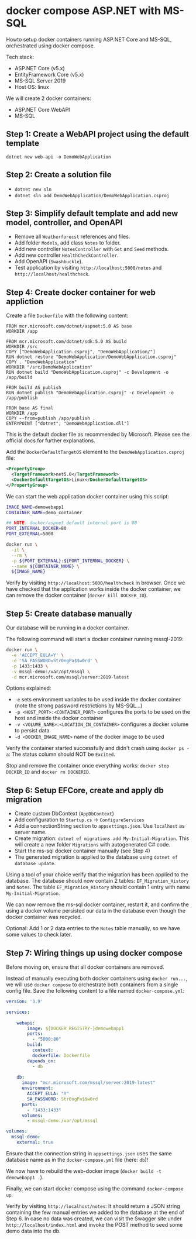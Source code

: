 # docker compose ASP.NET with MS-SQL

Howto setup docker containers running ASP.NET Core and MS-SQL, orchestrated using docker compose.

Tech stack:

- ASP.NET Core (v5.x)
- EntityFramework Core (v5.x)
- MS-SQL Server 2019
- Host OS: linux

We will create 2 docker containers:

- ASP.NET Core WebAPI
- MS-SQL

## Step 1: Create a WebAPI project using the default template

`dotnet new web-api -o DemoWebApplication`

## Step 2: Create a solution file

- `dotnet new sln`
- `dotnet sln add DemoWebApplication/DemoWebApplication.csproj`

## Step 3: Simplify default template and add new model, controller, and OpenAPI

- Remove all `Weatherforecst` references and files.
- Add folder `Models`, add class `Notes` to folder.
- Add new controller `NotesController` with `Get` and `Seed` methods.
- Add new controller `HealthCheckController`.
- Add OpenAPI (`Swashbuckle`).
- Test application by visiting `http://localhost:5000/notes` and `http://localhost/healthcheck`.

## Step 4: Create docker container for web appliction

Create a file `Dockerfile` with the following content:

```docker
FROM mcr.microsoft.com/dotnet/aspnet:5.0 AS base
WORKDIR /app

FROM mcr.microsoft.com/dotnet/sdk:5.0 AS build
WORKDIR /src
COPY ["DemoWebApplication.csproj", "DemoWebApplication/"]
RUN dotnet restore "DemoWebApplication/DemoWebApplication.csproj"
COPY . "DemoWebApplication"
WORKDIR "/src/DemoWebApplication"
RUN dotnet build "DemoWebApplication.csproj" -c Development -o /app/build

FROM build AS publish
RUN dotnet publish "DemoWebApplication.csproj" -c Development -o /app/publish

FROM base AS final
WORKDIR /app
COPY --from=publish /app/publish .
ENTRYPOINT ["dotnet", "DemoWebApplication.dll"]
```

This is the default docker file as recommended by Microsoft. Please see the official docs for
further explanations.

Add the `DockerDefaultTargetOS` element to the `DemoWebApplication.csproj` file:

```xml
<PropertyGroup>
  <TargetFramework>net5.0</TargetFramework>
  <DockerDefaultTargetOS>Linux</DockerDefaultTargetOS>
</PropertyGroup>
```

We can start the web application docker container using this script:

```sh
IMAGE_NAME=demowebapp1
CONTAINER_NAME=demo_container

## NOTE: docker/aspnet default internal port is 80
PORT_INTERNAL_DOCKER=80
PORT_EXTERNAL=5000

docker run \
  -it \
  --rm \
  -p ${PORT_EXTERNAL}:${PORT_INTERNAL_DOCKER} \
  --name ${CONTAINER_NAME} \
  ${IMAGE_NAME}
```

Verify by visiting `http://localhost:5000/healthcheck` in browser. Once we have checked that the
application works inside the docker container, we can remove the docker container (`docker kill
DOCKER_ID`).

## Step 5: Create database manually

Our database will be running in a docker container. 

The following command will start a docker container running mssql-2019:

```sh
docker run \
  -e 'ACCEPT_EULA=Y' \
  -e 'SA_PASSWORD=Str0ngPa$$w0rd' \
  -p 1433:1433 \
  -v mssql-demo:/var/opt/mssql \
  -d mcr.microsoft.com/mssql/server:2019-latest
```

Options explained:

- `-e` sets environment variables to be used inside the docker container (note the strong password
  restrictions by MS-SQL...)
- `-p <HOST_PORT>:<CONTAINER_PORT>` configures the ports to be used on the host and inside the
  docker container
- `-v <VOLUME_NAME>:<LOCATION_IN_CONTAINER>` configures a docker volume to persist data
- `-d <DOCKER_IMAGE_NAME>` name of the docker image to be used

Verify the container started successfully and didn't crash using `docker ps -a`: The status column should NOT be
`Excited`.

Stop and remove the container once everything works: `docker stop DOCKER_ID` and `docker rm
DOCKERID`.

## Step 6: Setup EFCore, create and apply db migration

- Create custom DbContext (`AppDbContext`)
- Add configuration to `Startup.cs` -> `ConfigureServices`
- Add a connectionString section to `appsettings.json`. Use `localhost` as server name.
- Create migration: `dotnet ef migrations add My-Initial-Migration`. This will create a new folder
  `Migrations` with autogenerated C# code. 
- Start the ms-sql docker container manually (see Step 4)
- The generated migration is applied to the database using `dotnet ef database update`.

Using a tool of your choice verify that the migration has been applied to the database. The database
should now contain 2 tables: `EF_Migration_History` and `Notes`. The table `EF_Migration_History`
should contain 1 entry with name `My-Initial-Migration`.

We can now remove the ms-sql docker container, restart it, and confirm the using a docker volume
persisted our data in the database even though the docker container was recycled.

Optional: Add 1 or 2 data entries to the `Notes` table manually, so we have some values to check later.

## Step 7: Wiring things up using docker compose

Before moving on, ensure that all docker containers are removed.

Instead of manually executing both docker containers using `docker run...`, we will use `docker
compose` to orchestrate both containers from a single config file. Save the following content to a
file named `docker-compose.yml`:

```yaml
version: '3.9'

services:
  
    webapi:
        image: ${DOCKER_REGISTRY-}demowebapp1
        ports:
          - "5000:80"
        build:
          context: .
          dockerfile: Dockerfile
        depends_on:
          - db
              
    db:
      image: "mcr.microsoft.com/mssql/server:2019-latest"
      environment:
        ACCEPT_EULA: "Y"
        SA_PASSWORD: Str0ngPa$$w0rd
      ports:
        - "1433:1433"
      volumes:
        - mssql-demo:/var/opt/mssql

volumes: 
  mssql-demo:
    external: true
```

Ensure that the connection string in `appsettings.json` uses the same database name as in the
`docker-compose.yml` file (here: `db`)!

We now have to rebuild the web-docker image (`docker build -t demowebapp1 .`).

Finally, we can start docker compose using the command `docker-compose up`.

Verify by visiting `http://localhost/notes`: It should return a JSON string containing the few
manual entries we added to the database at the end of Step 6. In case no data was created, we can visit
the Swagger site under `http://localhost/index.html` and invoke the POST method to seed some demo data into the db.


